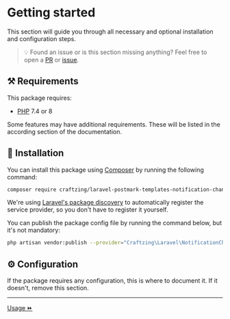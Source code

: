 Getting started
===

This section will guide you through all necessary and optional installation and configuration steps.

> 💡 Found an issue or is this section missing anything? Feel free to open a 
> [PR](https://github.com/craftzing/laravel-postmark-templates-notification-channel/compare) or 
> [issue](https://github.com/craftzing/laravel-postmark-templates-notification-channel/issues/new).

## ⚒️ Requirements

This package requires:
- [PHP](https://www.php.net/supported-versions.php) 7.4 or 8

Some features may have additional requirements. These will be listed in the according section of the documentation.

## 🧙 Installation

You can install this package using [Composer](https://getcomposer.org) by running the following command:
```bash
composer require craftzing/laravel-postmark-templates-notification-channel
```

We're using [Laravel's package discovery](https://laravel.com/docs/8.x/packages#package-discovery) to automatically
register the service provider, so you don't have to register it yourself.

You can publish the package config file by running the command below, but it's not mandatory:
```bash
php artisan vendor:publish --provider="Craftzing\Laravel\NotificationChannels\PostmarkTemplates\ServiceProvider" --tag="config"
```

## ⚙️ Configuration

If the package requires any configuration, this is where to document it. If it doesn't, remove this section.

---

[Usage ⏩](usage.md)
